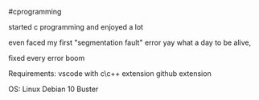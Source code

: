 #cprogramming

started c programming and enjoyed a lot 
 
even faced my first "segmentation fault" error yay what a day to be alive, 
 
fixed every error boom
 
 
Requirements: vscode with c\c++ extension
github extension
 
OS: Linux Debian 10 Buster
